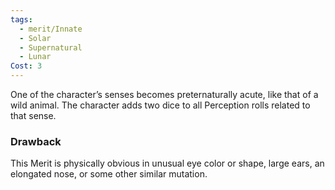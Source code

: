 ```yaml
---
tags:
  - merit/Innate
  - Solar
  - Supernatural
  - Lunar
Cost: 3
---
```

One of the character’s senses becomes preternaturally acute, like that of a wild animal. The character adds two dice to all Perception rolls related to that sense.
### Drawback
This Merit is physically obvious in unusual eye color or shape, large ears, an elongated nose, or some other similar mutation.